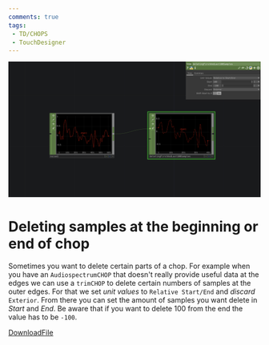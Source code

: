 ```yaml
---
comments: true
tags:
 - TD/CHOPS
 - TouchDesigner
---
```


![Shorten CHOP](../img/DeleteSamplesStartEnd.png)

# Deleting samples at the beginning or end of chop

Sometimes you want to delete certain parts of a chop. For example when you have an `AudiospectrumCHOP` that doesn't really provide useful data at the edges we can use a `trimCHOP` to delete certain numbers of samples at the outer edges. For that we set *unit values* to `Relative Start/End` and *discard* `Exterior`. From there you can set the amount of samples you want delete in *Start* and *End*.
Be aware that if you want to delete 100 from the end the value has to be `-100`.


[DownloadFile](../files/DeleteSamplesStartEnd.tox)